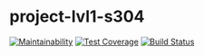 # project-lvl1-s304

[![Maintainability](https://api.codeclimate.com/v1/badges/ce9f635434eb904b1a23/maintainability)](https://codeclimate.com/github/madclicker88/project-lvl1-s304/maintainability)
[![Test Coverage](https://api.codeclimate.com/v1/badges/ce9f635434eb904b1a23/test_coverage)](https://codeclimate.com/github/madclicker88/project-lvl1-s304/test_coverage)
[![Build Status](https://travis-ci.com/madclicker88/project-lvl1-s304.svg?branch=master)](https://travis-ci.com/madclicker88/project-lvl1-s304)
